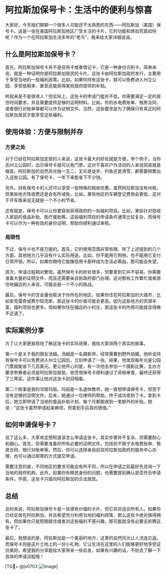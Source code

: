 # 阿拉斯加保号卡：生活中的便利与惊喜

大家好，今天咱们聊聊一个很多人可能还不太熟悉的东西——阿拉斯加（美国）保号卡。这是一张在美国阿拉斯加地区广受关注的卡片，它的功能和体验究竟如何呢？作为一个在阿拉斯加生活多年的“老鸟”，我来给大家详细说说。

## 什么是阿拉斯加保号卡？

首先，阿拉斯加保号卡并不是信用卡或者借记卡，它是一种身份识别卡。简单来说，就是一种证明你是阿拉斯加居民的卡片。这张卡由阿拉斯加政府发行，主要用于享受当地的一些福利政策。比如，如果你持有这张卡，就可以免费进入州立公园、享受低税率、甚至还能获得某些政府提供的补贴。

听起来是不是很诱人？但实际上，这张卡的申请门槛并不低。你需要满足一定的居住时间要求，并且需要提供足够的证明材料。比如，你的水电费账单、租房合同、或者银行对账单等都可以作为证明文件。当然，这些要求是为了确保只有真正的阿拉斯加居民才能享受这些福利。

## 使用体验：方便与限制并存

### 方便之处

对于已经在阿拉斯加定居的人来说，这张卡最大的好处就是方便。举个例子，当你去州立公园时，出示保号卡就可以免门票。这对于喜欢户外活动的人来说简直就是福音。阿拉斯加的自然风光独一无二，无论是徒步、钓鱼还是滑雪，都需要频繁出入这些公园。有了保号卡，一年下来能省下不少钱。

另外，持有保号卡的人还可以享受一些特殊的税收优惠。虽然阿拉斯加没有州税，但某些地方性收费还是会有所减免。比如，某些地区的车辆登记费用会更低，这对于开车族来说无疑是一个不小的节省。

还有就是，保号卡可以让你更容易获得政府的一些福利项目。比如，某些针对低收入家庭的食品补助、医疗援助等。这些福利项目的申请条件通常比较复杂，而保号卡可以作为一种有效的身份证明，帮助你顺利通过审核。

### 局限性

不过，保号卡也不是万能的。首先，它的使用范围非常有限。除了上述提到的几个方面，其他地方几乎没有什么实际用途。比如，你不能用它购物，也不能用它支付日常开销。所以，如果你期待它能像信用卡那样成为生活必需品，那可能会失望。

其次，申请过程相对繁琐。虽然保号卡的好处很多，但要拿到它并不容易。你需要准备大量的证明文件，而且还需要亲自到政府部门办理。这对那些工作繁忙或者居住地偏远的人来说，可能会是一个不小的挑战。

最后，保号卡的含金量也取决于你所在的地区。如果你住在阿拉斯加的大城市，比如安克雷奇或费尔班克斯，那这张卡的价值可能会更高。因为这些地方的资源丰富，福利项目也更多。但如果你住在偏远的小村庄，那这张卡的作用可能就显得微不足道了。

## 实际案例分享

为了让大家更直观地了解这张卡的实际效果，我给大家讲两个真实的故事。

第一个是关于我的朋友汤姆。汤姆是一名摄影师，经常需要到野外拍摄。他听说持有保号卡可以免费进入州立公园后，立刻申请了一张。结果，他发现每年光是公园门票就能省下几百美元。更让他开心的是，有一次他去参加一个摄影比赛，主办方要求参赛者必须是阿拉斯加居民。他凭借保号卡顺利通过了资格审查，最终还获得了三等奖。这件事让他对这张卡刮目相看。

第二个故事是我的邻居玛丽。玛丽是一名退休教师，她一直想申请保号卡，但苦于没有足够的证明文件。后来，她通过一位律师的帮助，终于成功拿到了卡。拿到卡后，她立即申请了当地的食品补助计划，每个月都能收到一笔额外的补贴。她说：“这张卡虽然申请起来麻烦，但拿到手后真的很值。”

## 如何申请保号卡？

说了这么多，大家肯定想知道该怎么申请这张卡。其实步骤并不复杂，但需要耐心和细心。首先，你需要准备好所有必要的证明文件，包括但不限于水电费账单、租房合同、银行对账单等。然后，你可以选择亲自前往阿拉斯加政府的服务中心办理，也可以通过邮寄的方式提交申请。

需要注意的是，不同地区的要求可能会有所不同，所以在申请之前最好先咨询一下当地的政府机构。此外，如果你有移民身份的问题，也需要提前确认是否符合申请条件。毕竟，这张卡只面向阿拉斯加的合法居民。

## 总结

总的来说，阿拉斯加保号卡是一张很有价值的卡片，但它并非适合所有人。如果你已经定居在阿拉斯加，并且希望充分利用当地的福利政策，那么这张卡绝对值得拥有。但如果你只是短期居住或者对这些福利不感兴趣，那可能就没有必要去折腾这张卡了。

最后，我想说的是，阿拉斯加是一个美丽的地方，这里的自然风光让人流连忘返。而保号卡则是这片土地上的一份小礼物，它让生活在这里的人们能够更好地享受这份美好。希望我的分享能给大家带来一些启发，如果有兴趣的话，不妨去了解一下具体的申请流程哦！

[TG💪+ @jx0703 ![Image](https://github.com/user-attachments/assets/dbca1d08-cadb-493c-b0ec-ad6f7a83f270)]